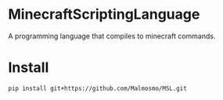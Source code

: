 # MinecraftScriptingLanguage
A programming language that compiles to minecraft commands.

# Install
```
pip install git+https://github.com/Malmosmo/MSL.git
```
